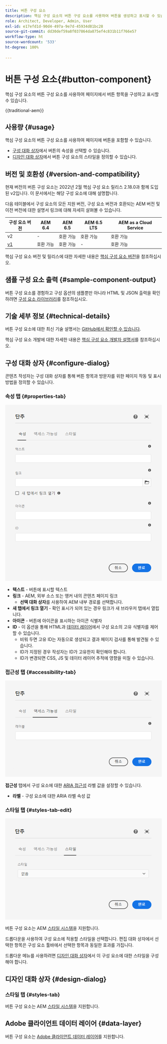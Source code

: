 ```yaml
---
title: 버튼 구성 요소
description: 핵심 구성 요소의 버튼 구성 요소를 사용하여 버튼을 생성하고 표시할 수 있습니다.
role: Architect, Developer, Admin, User
exl-id: e17efd1d-90d4-497a-9e7d-45934d81bc28
source-git-commit: dd30def59a8f037864da875ef4c831b11f766e57
workflow-type: ht
source-wordcount: '533'
ht-degree: 100%

---
```



# 버튼 구성 요소{#button-component}

핵심 구성 요소의 버튼 구성 요소를 사용하여 페이지에서 버튼 항목을 구성하고 표시할 수 있습니다.

{{traditional-aem}}

## 사용량 {#usage}

핵심 구성 요소의 버튼 구성 요소를 사용하여 페이지에 버튼을 포함할 수 있습니다.

* [구성 대화 상자](#configure-dialog)에서 버튼의 속성을 선택할 수 있습니다.
* [디자인 대화 상자](#design-dialog)에서 버튼 구성 요소의 스타일을 정의할 수 있습니다.

## 버전 및 호환성 {#version-and-compatibility}

현재 버전의 버튼 구성 요소는 2022년 2월 핵심 구성 요소 릴리스 2.18.0과 함께 도입된 v2입니다. 이 문서에서는 해당 구성 요소에 대해 설명합니다.

다음 테이블에서 구성 요소의 모든 지원 버전, 구성 요소 버전과 호환되는 AEM 버전 및 이전 버전에 대한 설명서 링크에 대해 자세히 살펴볼 수 있습니다.

| 구성 요소 버전 | AEM 6.4 | AEM 6.5 | AEM 6.5 LTS | AEM as a Cloud Service |
|--- |--- |---|---|---|
| v2 | - | 호환 가능 | 호환 가능 | 호환 가능 |
| [v1](v1/button.md) | 호환 가능 | 호환 가능 | - | 호환 가능 |

핵심 구성 요소 버전 및 릴리스에 대한 자세한 내용은 [핵심 구성 요소 버전](/help/versions.md)을 참조하십시오.

## 샘플 구성 요소 출력 {#sample-component-output}

버튼 구성 요소를 경험하고 구성 옵션의 샘플뿐만 아니라 HTML 및 JSON 출력을 확인하려면 [구성 요소 라이브러리](https://adobe.com/go/aem_cmp_library_button_kr)를 참조하십시오.

## 기술 세부 정보 {#technical-details}

버튼 구성 요소에 대한 최신 기술 설명서는 [GitHub에서 확인할 수 있습니다](https://adobe.com/go/aem_cmp_tech_button_v2_kr).

핵심 구성 요소 개발에 대한 자세한 내용은 [핵심 구성 요소 개발자 설명서](/help/developing/overview.md)를 참조하십시오.

## 구성 대화 상자 {#configure-dialog}

콘텐츠 작성자는 구성 대화 상자를 통해 버튼 항목과 방문자를 위한 페이지 작동 및 표시 방법을 정의할 수 있습니다.

### 속성 탭 {#properties-tab}

![버튼 구성 요소의 디자인 대화 상자 속성 탭](/help/assets/button-edit-properties.png)

* **텍스트** - 버튼에 표시할 텍스트
* **링크** - AEM, 외부 소스 또는 앵커 내의 콘텐츠 페이지 링크
   * **선택 대화 상자**&#x200B;를 사용하여 AEM 내부 경로를 선택합니다.
* **새 탭에서 링크 열기** - 확인 표시가 되어 있는 경우 링크가 새 브라우저 탭에서 열립니다.
* **아이콘** - 버튼에 아이콘을 표시하는 아이콘 식별자
* **ID** - 이 옵션을 통해 HTML과 [데이터 레이어](/help/developing/data-layer/overview.md)에서 구성 요소의 고유 식별자를 제어할 수 있습니다.
   * 비워 두면 고유 ID는 자동으로 생성되고 결과 페이지 검사를 통해 발견될 수 있습니다.
   * ID가 지정된 경우 작성자는 ID가 고유한지 확인해야 합니다.
   * ID가 변경되면 CSS, JS 및 데이터 레이어 추적에 영향을 미칠 수 있습니다.

### 접근성 탭 {#accessibility-tab}

![버튼 구성 요소의 디자인 대화 상자 접근성 탭](/help/assets/button-edit-accessibility.png)

**접근성** 탭에서 구성 요소에 대한 [ARIA 접근성](https://www.w3.org/WAI/standards-guidelines/aria/) 라벨 값을 설정할 수 있습니다.

* **라벨** - 구성 요소에 대한 ARIA 라벨 속성 값

### 스타일 탭 {#styles-tab-edit}

![버튼 구성 요소의 디자인 대화 상자 스타일 탭](/help/assets/button-edit-styles.png)

버튼 구성 요소는 AEM [스타일 시스템](/help/get-started/authoring.md#component-styling)을 지원합니다.

드롭다운을 사용하여 구성 요소에 적용할 스타일을 선택합니다. 편집 대화 상자에서 선택한 항목은 구성 요소 툴바에서 선택한 항목과 동일한 효과를 가집니다.

드롭다운 메뉴를 사용하려면 [디자인 대화 상자](#design-dialog)에서 이 구성 요소에 대한 스타일을 구성해야 합니다.

## 디자인 대화 상자 {#design-dialog}

### 스타일 탭 {#styles-tab}

버튼 구성 요소는 AEM [스타일 시스템](/help/get-started/authoring.md#component-styling)을 지원합니다.

## Adobe 클라이언트 데이터 레이어 {#data-layer}

버튼 구성 요소는 [Adobe 클라이언트 데이터 레이어](/help/developing/data-layer/overview.md)를 지원합니다.
